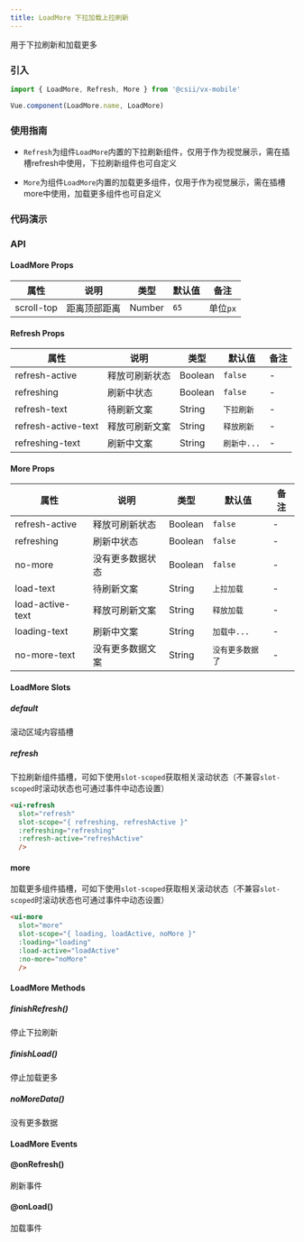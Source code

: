 ```yaml
---
title: LoadMore 下拉加载上拉刷新
---
```


用于下拉刷新和加载更多

### 引入

```javascript
import { LoadMore, Refresh, More } from '@csii/vx-mobile'

Vue.component(LoadMore.name, LoadMore)
```

### 使用指南

* `Refresh`为组件`LoadMore`内置的下拉刷新组件，仅用于作为视觉展示，需在插槽refresh中使用，下拉刷新组件也可自定义

* `More`为组件`LoadMore`内置的加载更多组件，仅用于作为视觉展示，需在插槽more中使用，加载更多组件也可自定义

### 代码演示
<!-- DEMO -->

### API

#### LoadMore Props

|属性 | 说明 | 类型 | 默认值 | 备注|
|----|-----|------|------|------|
|scroll-top | 距离顶部距离 | Number | `65` | 单位`px` |

#### Refresh Props
|属性 | 说明 | 类型 | 默认值 | 备注|
|----|-----|------|------|------|
|refresh-active | 释放可刷新状态 | Boolean | `false` | - |
|refreshing | 刷新中状态 | Boolean | `false` | - |
|refresh-text | 待刷新文案 | String | `下拉刷新` | - |
|refresh-active-text | 释放可刷新文案 | String | `释放刷新` | - |
|refreshing-text | 刷新中文案 | String | `刷新中...` | - |

#### More Props
|属性 | 说明 | 类型 | 默认值 | 备注|
|----|-----|------|------|------|
|refresh-active | 释放可刷新状态 | Boolean | `false` | - |
|refreshing | 刷新中状态 | Boolean | `false` | - |
|no-more | 没有更多数据状态 | Boolean | `false` | - |
|load-text | 待刷新文案 | String | `上拉加载` | - |
|load-active-text | 释放可刷新文案 | String | `释放加载` | - |
|loading-text | 刷新中文案 | String | `加载中...` | - |
|no-more-text | 没有更多数据文案 | String | `没有更多数据了` | - |

#### LoadMore Slots

##### default
滚动区域内容插槽

##### refresh
下拉刷新组件插槽，可如下使用`slot-scoped`获取相关滚动状态（不兼容`slot-scoped`时滚动状态也可通过事件中动态设置）

```html
<ui-refresh
  slot="refresh"
  slot-scope="{ refreshing, refreshActive }"
  :refreshing="refreshing"
  :refresh-active="refreshActive"
  />
```

#### more
加载更多组件插槽，可如下使用`slot-scoped`获取相关滚动状态（不兼容`slot-scoped`时滚动状态也可通过事件中动态设置）

```html
<ui-more
  slot="more"
  slot-scope="{ loading, loadActive, noMore }"
  :loading="loading"
  :load-active="loadActive"
  :no-more="noMore"
  />
```

#### LoadMore Methods

##### finishRefresh()
停止下拉刷新

##### finishLoad()
停止加载更多

##### noMoreData()
没有更多数据

#### LoadMore Events

#### @onRefresh()
刷新事件

#### @onLoad()
加载事件
